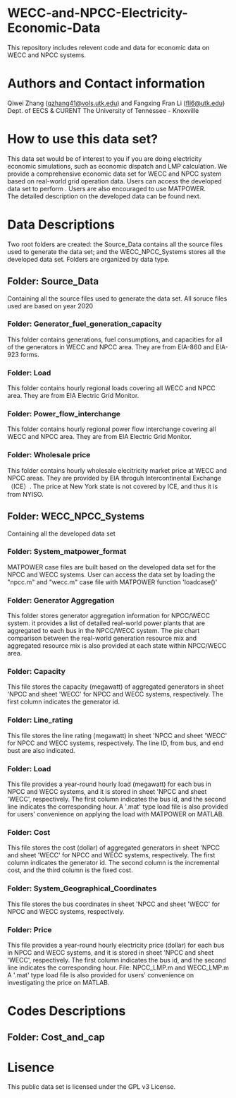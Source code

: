 # WECC-and-NPCC-Electricity-Economic-Data
This repository includes relevent code and data for economic data on WECC and NPCC systems.

# Authors and Contact information
Qiwei Zhang (qzhang41@vols.utk.edu) and Fangxing Fran Li (fli6@utk.edu)  
Dept. of EECS & CURENT 
The University of Tennessee - Knoxville

# How to use this data set?
This data set would be of interest to you if you are doing electricity economic simulations, such as economic dispatch and LMP calculation. We provide a comprehensive economic data set for WECC and NPCC system based on real-world grid operation data. Users can access the developed data set to perform . Users are also encouraged to use MATPOWER.  
The detailed description on the developed data can be found next. 


# Data Descriptions
Two root folders are created: the Source_Data contains all the source files used to generate the data set; and the WECC_NPCC_Systems stores all the developed data set. Folders are organized by data type.
## Folder: Source_Data
Containing all the source files used to generate the data set. All soruce files used are based on year 2020
### Folder: Generator_fuel_generation_capacity
This folder contains  generations, fuel consumptions, and capacities for all of the generators in WECC and NPCC area. They are from EIA-860 and EIA-923 forms.
### Folder: Load
This folder contains hourly regional loads covering all WECC and NPCC area. They are from EIA Electric Grid Monitor.
### Folder: Power_flow_interchange
This folder contains hourly regional power flow interchange covering all WECC and NPCC area. They are from EIA Electric Grid Monitor.
### Folder: Wholesale price
This folder contains hourly wholesale elecitricity market price at WECC and NPCC areas. They are provided by EIA throguh Intercontinental Exchange（ICE）. The price at New York state is not covered by ICE, and thus it is from NYISO.

## Folder: WECC_NPCC_Systems  
Containing all the developed data set
### Folder: System_matpower_format
MATPOWER case files are built based on the developed data set for the NPCC and WECC systems. User can access the data set by loading the "npcc.m" and "wecc.m" case file with MATPOWER function 'loadcase()'
### Folder: Generator Aggregation  
This folder stores generator aggregation information for NPCC/WECC system. it provides a list of detailed real-world power plants that are aggregated to each bus in the NPCC/WECC system. The pie chart comparison between the real-world generation resource mix and aggregated resource mix is also provided at each state within NPCC/WECC area.
### Folder: Capacity
This file stores the capacity (megawatt) of aggregated generators in sheet 'NPCC and sheet 'WECC' for NPCC and WECC systems, respectively. The first column indicates the generator id.
### Folder: Line_rating
This file stores the line rating (megawatt) in sheet 'NPCC and sheet 'WECC' for NPCC and WECC systems, respectively. The line ID, from bus, and end bust are also indicated.
### Folder: Load
This file provides a year-round hourly load (megawatt) for each bus in NPCC and WECC systems, and it is stored in sheet 'NPCC and sheet 'WECC', respectively. The first column indicates the bus id, and the second line indicates the corresponding hour.
A '.mat' type load file is also provided for users' convenience on applying the load with MATPOWER on MATLAB.
### Folder: Cost
This file stores the cost (dollar) of aggregated generators in sheet 'NPCC and sheet 'WECC' for NPCC and WECC systems, respectively. The first column indicates the generator id. The second column is the incremental cost, and the third column is the fixed cost.
### Folder: System_Geographical_Coordinates
This file stores the bus coordinates in sheet 'NPCC and sheet 'WECC' for NPCC and WECC systems, respectively.
### Folder: Price
This file provides a year-round hourly electricity price (dollar) for each bus in NPCC and WECC systems, and it is stored in sheet 'NPCC and sheet 'WECC', respectively. The first column indicates the bus id, and the second line indicates the corresponding hour.
	File: NPCC_LMP.m and WECC_LMP.m
A '.mat' type load file is also provided for users' convenience on investigating the price on MATLAB.

# Codes Descriptions
## Folder: Cost_and_cap

# Lisence
This public data set is licensed under the GPL v3 License.
